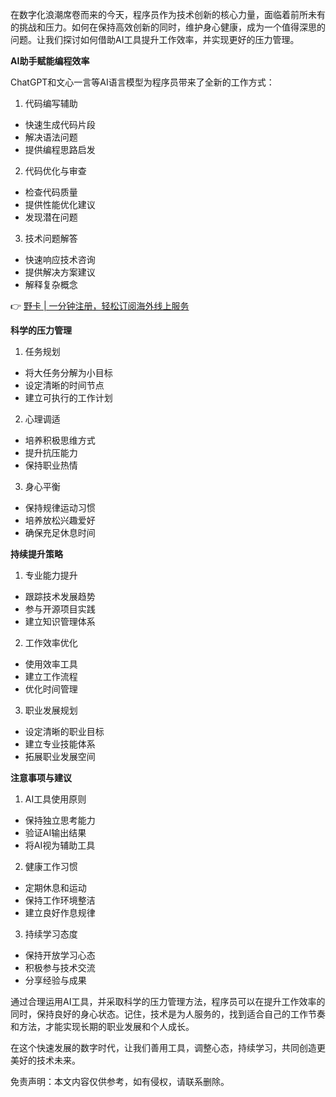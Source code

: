 在数字化浪潮席卷而来的今天，程序员作为技术创新的核心力量，面临着前所未有的挑战和压力。如何在保持高效创新的同时，维护身心健康，成为一个值得深思的问题。让我们探讨如何借助AI工具提升工作效率，并实现更好的压力管理。

**AI助手赋能编程效率**

ChatGPT和文心一言等AI语言模型为程序员带来了全新的工作方式：

1. 代码编写辅助
- 快速生成代码片段
- 解决语法问题
- 提供编程思路启发

2. 代码优化与审查
- 检查代码质量
- 提供性能优化建议
- 发现潜在问题

3. 技术问题解答
- 快速响应技术咨询
- 提供解决方案建议
- 解释复杂概念

👉 [野卡 | 一分钟注册，轻松订阅海外线上服务](https://bit.ly/bewildcard)

**科学的压力管理**

1. 任务规划
- 将大任务分解为小目标
- 设定清晰的时间节点
- 建立可执行的工作计划

2. 心理调适
- 培养积极思维方式
- 提升抗压能力
- 保持职业热情

3. 身心平衡
- 保持规律运动习惯
- 培养放松兴趣爱好
- 确保充足休息时间

**持续提升策略**

1. 专业能力提升
- 跟踪技术发展趋势
- 参与开源项目实践
- 建立知识管理体系

2. 工作效率优化
- 使用效率工具
- 建立工作流程
- 优化时间管理

3. 职业发展规划
- 设定清晰的职业目标
- 建立专业技能体系
- 拓展职业发展空间

**注意事项与建议**

1. AI工具使用原则
- 保持独立思考能力
- 验证AI输出结果
- 将AI视为辅助工具

2. 健康工作习惯
- 定期休息和运动
- 保持工作环境整洁
- 建立良好作息规律

3. 持续学习态度
- 保持开放学习心态
- 积极参与技术交流
- 分享经验与成果

通过合理运用AI工具，并采取科学的压力管理方法，程序员可以在提升工作效率的同时，保持良好的身心状态。记住，技术是为人服务的，找到适合自己的工作节奏和方法，才能实现长期的职业发展和个人成长。

在这个快速发展的数字时代，让我们善用工具，调整心态，持续学习，共同创造更美好的技术未来。

免责声明：本文内容仅供参考，如有侵权，请联系删除。